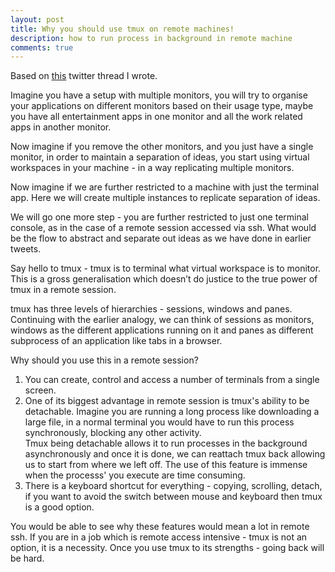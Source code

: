 ```yaml
---
layout: post
title: Why you should use tmux on remote machines!
description: how to run process in background in remote machine
comments: true
---
```


Based on [this](https://twitter.com/bizzaretor/status/1366099878296883213) twitter thread I wrote.

Imagine you have a setup with multiple monitors, you will try to organise your applications on different monitors based on their usage type, maybe you have all entertainment apps in one monitor and all the work related apps in another monitor.

Now imagine if you remove the other monitors, and you just have a single monitor, in order to maintain a separation of ideas, you start using virtual workspaces in your machine - in a way replicating multiple monitors.

Now imagine if we are further restricted to a machine with just the terminal app. Here we will create multiple instances to replicate separation of ideas.

We will go one more step - you are further restricted to just one terminal console, as in the case of a remote session accessed via ssh. What would be the flow to abstract and separate out ideas as we have done in earlier tweets.

Say hello to tmux - tmux is to terminal what virtual workspace is to monitor. This is a gross generalisation which doesn’t do justice to the true power of tmux in a remote session.

tmux has three levels of hierarchies - sessions, windows and panes. Continuing with the earlier analogy, we can think of sessions as monitors, windows as the different applications running on it and panes as different subprocess of an application like tabs in a browser.

Why should you use this in a remote session?
1. You can create, control and access a number of terminals from a single screen.
2. One of its biggest advantage in remote session is tmux's ability to be detachable. Imagine you are running a long process like downloading a large file, in a normal terminal you would have to run this process synchronously, blocking any other activity.  
Tmux being detachable allows it to run processes in the background asynchronously and once it is done, we can reattach tmux back allowing us to start from where we left off. The use of this feature is immense when the processs' you execute are time consuming.
3. There is a keyboard shortcut for everything - copying, scrolling, detach, if you want to avoid the switch between mouse and keyboard then tmux is a good option.

You would be able to see why these features would mean a lot in remote ssh. If you are in a job which is remote access intensive - tmux is not an option, it is a necessity. Once you use tmux to its strengths - going back will be hard.